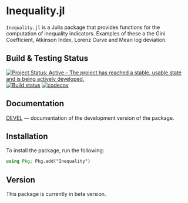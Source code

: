 # Inequality.jl

`Inequality.jl` is a Julia package that provides functions for the computation of inequality indicators. Examples of these a the Gini Coefficient, Atkinson Index, Lorenz Curve and Mean log deviation.

## Build & Testing Status
[![Project Status: Active – The project has reached a stable, usable state and is being actively developed.](https://www.repostatus.org/badges/latest/active.svg)](https://www.repostatus.org/#active)
[![Build status](https://github.com/JosepER/Inequality.jl/workflows/CI/badge.svg)](https://github.com/JosepER/Inequality.jl/actions?query=workflow%3ACI+branch%3Amaster)
[![codecov](https://codecov.io/gh/JosepER/Inequality.jl/branch/master/graph/badge.svg?token=KOWBM8LK37)](https://codecov.io/gh/JosepER/Inequality.jl)
## Documentation

[DEVEL](https://joseper.github.io/Inequality.jl/dev/) — documentation of the development version of the package.

## Installation
To install the package, run the following:

```julia
using Pkg; Pkg.add("Inequality") 
```

## Version

This package is currently in beta version.


